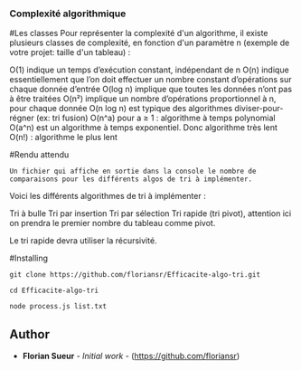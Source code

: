 ### Complexité algorithmique

#Les classes
Pour représenter la complexité d'un algorithme, il existe plusieurs classes de complexité, en fonction d'un paramètre n (exemple de votre projet: taille d'un tableau) :

O(1) indique un temps d’exécution constant, indépendant de n
O(n) indique essentiellement que l’on doit effectuer un nombre constant d’opérations sur chaque donnée d’entrée
O(log n) implique que toutes les données n’ont pas à être traitées
O(n²) implique un nombre d’opérations proportionnel à n, pour chaque donnée
O(n log n) est typique des algorithmes diviser-pour-régner (ex: tri fusion)
O(n^a) pour a ≥ 1 : algorithme à temps polynomial
O(a^n) est un algorithme à temps exponentiel. Donc algorithme très lent
O(n!) : algorithme le plus lent


#Rendu attendu

```
Un fichier qui affiche en sortie dans la console le nombre de comparaisons pour les différents algos de tri à implémenter.
```


Voici les différents algorithmes de tri à implémenter :

Tri à bulle
Tri par insertion
Tri par sélection
Tri rapide (tri pivot), attention ici on prendra le premier nombre du tableau comme pivot.

Le tri rapide devra utiliser la récursivité.

#Installing

```
git clone https://github.com/floriansr/Efficacite-algo-tri.git
```

```
cd Efficacite-algo-tri
```

```
node process.js list.txt
```


## Author
* **Florian Sueur** - *Initial work* - (https://github.com/floriansr)